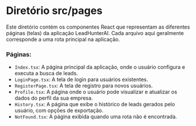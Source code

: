 # Diretório src/pages

Este diretório contém os componentes React que representam as diferentes páginas (telas) da aplicação LeadHunterAI. Cada arquivo aqui geralmente corresponde a uma rota principal na aplicação.

### Páginas:

- `Index.tsx`: A página principal da aplicação, onde o usuário configura e executa a busca de leads.
- `LoginPage.tsx`: A tela de login para usuários existentes.
- `RegisterPage.tsx`: A tela de registro para novos usuários.
- `Profile.tsx`: A página onde o usuário pode visualizar e atualizar os dados do perfil da sua empresa.
- `History.tsx`: A página que exibe o histórico de leads gerados pelo usuário, com opções de exportação.
- `NotFound.tsx`: A página exibida quando uma rota não é encontrada.
